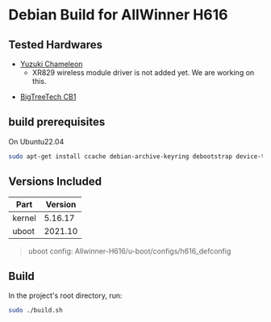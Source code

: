 # Debian Build for AllWinner H616


## Tested Hardwares

* [Yuzuki Chameleon](https://github.com/YuzukiHD/YuzukiChameleon)
  - XR829 wireless module driver is not added yet. We are working on this.
- [BigTreeTech CB1](https://github.com/bigtreetech/CB1)

## build prerequisites

On Ubuntu22.04

``` zsh
sudo apt-get install ccache debian-archive-keyring debootstrap device-tree-compiler dwarves gcc-arm-linux-gnueabihf jq libbison-dev libc6-dev-armhf-cross libelf-dev libfl-dev liblz4-tool libpython2.7-dev libusb-1.0-0-dev pigz pixz pv swig pkg-config python3-distutils qemu-user-static u-boot-tools distcc uuid-dev lib32ncurses-dev lib32stdc++6 apt-cacher-ng aptly aria2 libfdt-dev libssl-dev
```

## Versions Included

Part   | Version
-------|--------
kernel | 5.16.17
uboot  | 2021.10

> uboot config: Allwinner-H616/u-boot/configs/h616_defconfig

## Build

In the project's root directory, run:

``` bash
sudo ./build.sh
```
